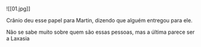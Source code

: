 ![[01.jpg]]

Crânio deu esse papel para Martin, dizendo que alguém entregou para ele.

Não se sabe muito sobre quem são essas pessoas, mas a última parece ser a Laxasia

